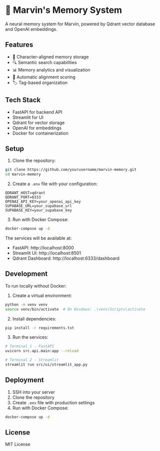 # 🧠 Marvin's Memory System

A neural memory system for Marvin, powered by Qdrant vector database and OpenAI embeddings.

## Features

- 🤖 Character-aligned memory storage
- 🔍 Semantic search capabilities
- 📊 Memory analytics and visualization
- 🎯 Automatic alignment scoring
- 🏷️ Tag-based organization

## Tech Stack

- FastAPI for backend API
- Streamlit for UI
- Qdrant for vector storage
- OpenAI for embeddings
- Docker for containerization

## Setup

1. Clone the repository:
```bash
git clone https://github.com/yourusername/marvin-memory.git
cd marvin-memory
```

2. Create a `.env` file with your configuration:
```env
QDRANT_HOST=qdrant
QDRANT_PORT=6333
OPENAI_API_KEY=your_openai_api_key
SUPABASE_URL=your_supabase_url
SUPABASE_KEY=your_supabase_key
```

3. Run with Docker Compose:
```bash
docker-compose up -d
```

The services will be available at:
- FastAPI: http://localhost:8000
- Streamlit UI: http://localhost:8501
- Qdrant Dashboard: http://localhost:6333/dashboard

## Development

To run locally without Docker:

1. Create a virtual environment:
```bash
python -m venv venv
source venv/bin/activate  # On Windows: .\venv\Scripts\activate
```

2. Install dependencies:
```bash
pip install -r requirements.txt
```

3. Run the services:
```bash
# Terminal 1 - FastAPI
uvicorn src.api.main:app --reload

# Terminal 2 - Streamlit
streamlit run src/ui/streamlit_app.py
```

## Deployment

1. SSH into your server
2. Clone the repository
3. Create `.env` file with production settings
4. Run with Docker Compose:
```bash
docker-compose up -d
```

## License

MIT License 